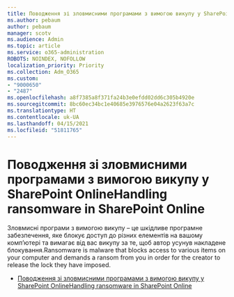```yaml
---
title: Поводження зі зловмисними програмами з вимогою викупу у SharePoint Online
ms.author: pebaum
author: pebaum
manager: scotv
ms.audience: Admin
ms.topic: article
ms.service: o365-administration
ROBOTS: NOINDEX, NOFOLLOW
localization_priority: Priority
ms.collection: Adm_O365
ms.custom:
- "9000650"
- "2487"
ms.openlocfilehash: a8f7385a8f371fa24b3e0efdd02dd6c305b4920e
ms.sourcegitcommit: 8bc60ec34bc1e40685e3976576e04a2623f63a7c
ms.translationtype: HT
ms.contentlocale: uk-UA
ms.lasthandoff: 04/15/2021
ms.locfileid: "51811765"
---
```

# <a name="handling-ransomware-in-sharepoint-online"></a><span data-ttu-id="4e39a-102">Поводження зі зловмисними програмами з вимогою викупу у SharePoint Online</span><span class="sxs-lookup"><span data-stu-id="4e39a-102">Handling ransomware in SharePoint Online</span></span>

<span data-ttu-id="4e39a-103">Зловмисні програми з вимогою викупу – це шкідливе програмне забезпечення, яке блокує доступ до різних елементів на вашому комп’ютері та вимагає від вас викупу за те, щоб автор усунув накладене блокування.</span><span class="sxs-lookup"><span data-stu-id="4e39a-103">Ransomware is malware that blocks access to various items on your computer and demands a ransom from you in order for the creator to release the lock they have imposed.</span></span>
- [<span data-ttu-id="4e39a-104">Поводження зі зловмисними програмами з вимогою викупу у SharePoint Online</span><span class="sxs-lookup"><span data-stu-id="4e39a-104">Handling ransomware in SharePoint Online</span></span>](https://docs.microsoft.com/sharepoint/troubleshoot/security/handling-ransomware-in-sharepoint-online)
